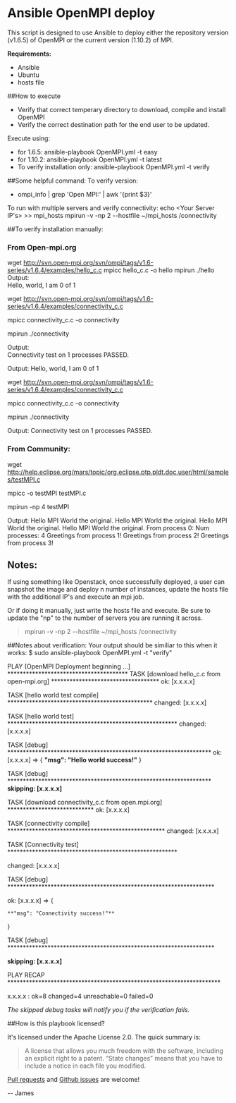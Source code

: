 # Ansible OpenMPI deploy
This script is designed to use Ansible to deploy either the repository version (v1.6.5) of OpenMPI or the current version (1.10.2) of MPI.

**Requirements:**
* Ansible
* Ubuntu
* hosts file

##How to execute
- Verify that correct temperary directory to download, compile and install OpenMPI
- Verify the correct destination path for the end user to be updated.

Execute using: 
 * for 1.6.5: ansible-playbook OpenMPI.yml -t easy 
 * for 1.10.2: ansible-playbook OpenMPI.yml -t latest 
 * To verify installation only: ansible-playbook OpenMPI.yml -t verify


##Some helpful command:
To verify version:
- ompi_info | grep 'Open MPI:' | awk '{print $3}'

To run with multiple servers and verify connectivity:
echo <Your Server IP's> >> mpi_hosts 
mpirun -v -np 2 --hostfile ~/mpi_hosts /connectivity


##To verify installation manually:
### From Open-mpi.org
wget http://svn.open-mpi.org/svn/ompi/tags/v1.6-series/v1.6.4/examples/hello_c.c
mpicc hello_c.c -o hello
mpirun ./hello
Output:    
Hello, world, I am 0 of 1


wget http://svn.open-mpi.org/svn/ompi/tags/v1.6-series/v1.6.4/examples/connectivity_c.c

mpicc connectivity_c.c -o connectivity

mpirun ./connectivity

Output:    
Connectivity test on 1 processes PASSED.

Output:
    Hello, world, I am 0 of 1

wget http://svn.open-mpi.org/svn/ompi/tags/v1.6-series/v1.6.4/examples/connectivity_c.c

mpicc connectivity_c.c -o connectivity

mpirun ./connectivity

Output:
    Connectivity test on 1 processes PASSED.


### From Community:
wget http://help.eclipse.org/mars/topic/org.eclipse.ptp.pldt.doc.user/html/samples/testMPI.c

mpicc -o testMPI testMPI.c

mpirun -np 4 testMPI

Output:
    Hello MPI World the original.
    Hello MPI World the original.
    Hello MPI World the original.
    Hello MPI World the original.
    From process 0: Num processes: 4
    Greetings from process 1!
    Greetings from process 2!
    Greetings from process 3!

## Notes:
If using something like Openstack, once successfully deployed, a user can snapshot the image and deploy n number of instances, update the hosts file with the additional IP's and execute an mpi job.

Or if doing it manually, just write the hosts file and execute.  Be sure to update the "np" to the number of servers you are running it across.
> mpirun -v -np 2 --hostfile ~/mpi_hosts /connectivity


##Notes about verification:
Your output should be similiar to this when it works:
$ sudo ansible-playbook OpenMPI.yml -t "verify"

PLAY [OpenMPI Deployment beginning ...] ***************************************
TASK [download hello_c.c from open-mpi.org] ***********************************
ok: [x.x.x.x]

TASK [hello world test compile] ***********************************************
changed: [x.x.x.x]

TASK [hello world test] *******************************************************
changed: [x.x.x.x]

TASK [debug] ******************************************************************
ok: [x.x.x.x] => {
    **"msg": "Hello world success!"**
}

TASK [debug] ******************************************************************
**skipping: [x.x.x.x]**

TASK [download connectivity_c.c from open.mpi.org] ****************************
ok: [x.x.x.x]

TASK [connectivity compile] ***************************************************
changed: [x.x.x.x]

TASK [Connectivity test] *******************************************************

changed: [x.x.x.x]

TASK [debug] *******************************************************************

ok: [x.x.x.x] => {

    **"msg": "Connectivity success!"**
}

TASK [debug] *******************************************************************

**skipping: [x.x.x.x]**

PLAY RECAP *********************************************************************

x.x.x.x               : ok=8    changed=4    unreachable=0    failed=0   

*The skipped debug tasks will notify you if the verification fails.*



##How is this playbook licensed?

It's licensed under the Apache License 2.0. The quick summary is:

> A license that allows you much freedom with the software, including an explicit right to a patent. “State changes” means that you have to include a notice in each file you modified. 

[Pull requests](https://github.com/JamesOBenson/openMPI/pulls) and [Github issues](https://github.com/JamesOBenson/openMPI/issues) are welcome!

-- James
